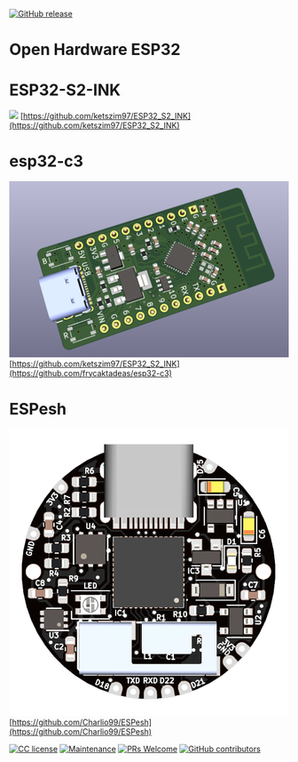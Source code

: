 [![GitHub release](https://img.shields.io/github/release/Charlio99/ESPesh.svg)](https://GitHub.com/Charlio99/ESPesh/releases/)


# Open Hardware ESP32

# ESP32-S2-INK
[![](ESP32-S2-INK.png)](https://github.com/ketszim97/ESP32_S2_INK)
[https://github.com/ketszim97/ESP32_S2_INK](https://github.com/ketszim97/ESP32_S2_INK)

# esp32-c3
[![](esp32-c3.png)]([[https://github.com/ketszim97/ESP32_S2_INK](https://github.com/frycaktadeas/esp32-c3)](https://github.com/frycaktadeas/esp32-c3))
[https://github.com/ketszim97/ESP32_S2_INK](https://github.com/frycaktadeas/esp32-c3)

# ESPesh
[![ESPesh](ESPeshTop.png)](https://github.com/Charlio99/ESPesh)
[https://github.com/Charlio99/ESPesh](https://github.com/Charlio99/ESPesh)


[![CC license](https://img.shields.io/badge/license-CC--BY--NC--SA--4.0-blue.svg)](https://github.com/cc-archive/legalcode-pre-2014-06-26/blob/master/by-nc-sa_4.0.html)
[![Maintenance](https://img.shields.io/badge/maintained%3F-yes-brightgreen.svg)](https://GitHub.com/Charlio99/ESPesh/graphs/commit-activity)
[![PRs Welcome](https://img.shields.io/badge/PRs-welcome-brightgreen.svg)](http://makeapullrequest.com)
[![GitHub contributors](https://img.shields.io/github/contributors/Charlio99/ESPesh.svg)](https://GitHub.com/Charlio99/ESPesh/graphs/contributors/)

